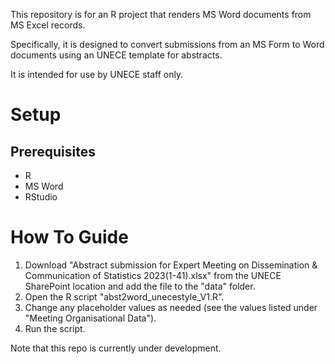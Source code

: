 This repository is for an R project that renders MS Word documents from MS Excel records.

Specifically, it is designed to convert submissions from an MS Form to Word documents using an UNECE template for abstracts.

It is intended for use by UNECE staff only.

# Setup
## Prerequisites
- R
- MS Word
- RStudio

# How To Guide
1. Download "Abstract submission for Expert Meeting on Dissemination & Communication of Statistics 2023(1-41).xlsx" from the UNECE SharePoint location and add the file to the "data" folder.
2. Open the R script "abst2word_unecestyle_V1.R".
3. Change any placeholder values as needed (see the values listed under "Meeting Organisational Data").
4. Run the script.

Note that this repo is currently under development.
